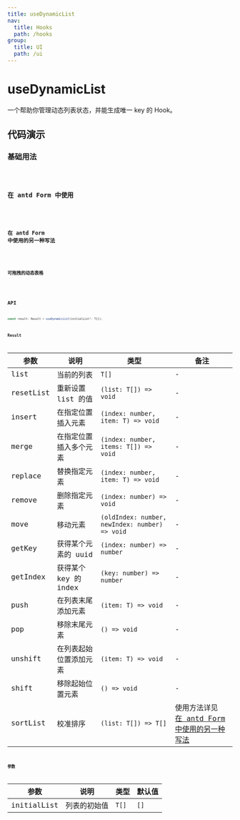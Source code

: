```yaml
---
title: useDynamicList
nav:
  title: Hooks
  path: /hooks
group:
  title: UI
  path: /ui
---
```


# useDynamicList

一个帮助你管理动态列表状态，并能生成唯一 key 的 Hook。

## 代码演示

### 基础用法

<code src="./demo/demo1.tsx" />

### 在 antd Form 中使用

<code src="./demo/demo2.tsx" />

### 在 antd Form 中使用的另一种写法

<code src="./demo/demo3.tsx" />

### 可拖拽的动态表格

<code src="./demo/demo4.tsx" />

## API

```typescript
const result: Result = useDynamicList(initialList?: T[]);
```

### Result

| 参数      | 说明                   | 类型                                           | 备注                                                                             |
|-----------|------------------------|------------------------------------------------|----------------------------------------------------------------------------------|
| list      | 当前的列表             | `T[]`                                          | -                                                                                |
| resetList | 重新设置 list 的值     | `(list: T[]) => void`                          | -                                                                                |
| insert    | 在指定位置插入元素     | `(index: number, item: T) => void`             | -                                                                                |
| merge     | 在指定位置插入多个元素 | `(index: number, items: T[]) => void`          | -                                                                                |
| replace   | 替换指定元素           | `(index: number, item: T) => void`             | -                                                                                |
| remove    | 删除指定元素           | `(index: number) => void`                      | -                                                                                |
| move      | 移动元素               | `(oldIndex: number, newIndex: number) => void` | -                                                                                |
| getKey    | 获得某个元素的 uuid    | `(index: number) => number`                    | -                                                                                |
| getIndex  | 获得某个 key 的 index  | `(key: number) => number`                      | -                                                                                |
| push      | 在列表末尾添加元素     | `(item: T) => void`                            | -                                                                                |
| pop       | 移除末尾元素           | `() => void`                                   | -                                                                                |
| unshift   | 在列表起始位置添加元素 | `(item: T) => void`                            | -                                                                                |
| shift     | 移除起始位置元素       | `() => void`                                   | -                                                                                |
| sortList  | 校准排序               | `(list: T[]) => T[]`                           | 使用方法详见 [在 antd Form 中使用的另一种写法](#在-antd-form-中使用的另一种写法) |

### 参数

| 参数        | 说明         | 类型  | 默认值 |
|-------------|--------------|-------|--------|
| initialList | 列表的初始值 | `T[]` | `[]`   |
